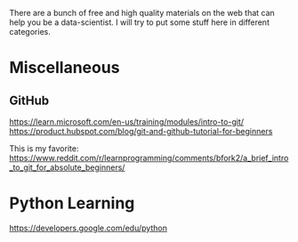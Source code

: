 
There are a bunch of free and high quality materials on the web that can help you be a data-scientist. I will try to put some stuff here in different categories.

# Miscellaneous

## GitHub 
https://learn.microsoft.com/en-us/training/modules/intro-to-git/
https://product.hubspot.com/blog/git-and-github-tutorial-for-beginners

This is my favorite:
https://www.reddit.com/r/learnprogramming/comments/bfork2/a_brief_intro_to_git_for_absolute_beginners/



# Python Learning

https://developers.google.com/edu/python